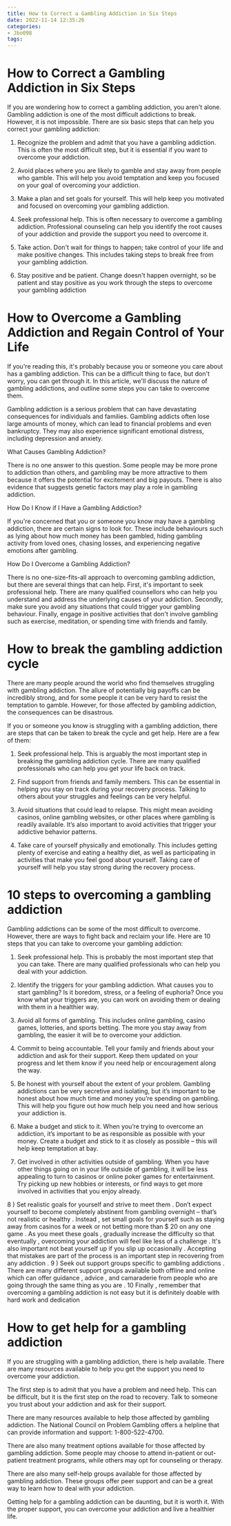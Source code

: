 ```yaml
---
title: How to Correct a Gambling Addiction in Six Steps
date: 2022-11-14 12:35:26
categories:
- Jbo098
tags:
---
```



#  How to Correct a Gambling Addiction in Six Steps

If you are wondering how to correct a gambling addiction, you aren't alone. Gambling addiction is one of the most difficult addictions to break. However, it is not impossible. There are six basic steps that can help you correct your gambling addiction:

1) Recognize the problem and admit that you have a gambling addiction. This is often the most difficult step, but it is essential if you want to overcome your addiction.

2) Avoid places where you are likely to gamble and stay away from people who gamble. This will help you avoid temptation and keep you focused on your goal of overcoming your addiction.

3) Make a plan and set goals for yourself. This will help keep you motivated and focused on overcoming your gambling addiction.

4) Seek professional help. This is often necessary to overcome a gambling addiction. Professional counseling can help you identify the root causes of your addiction and provide the support you need to overcome it.

5) Take action. Don't wait for things to happen; take control of your life and make positive changes. This includes taking steps to break free from your gambling addiction.

6) Stay positive and be patient. Change doesn't happen overnight, so be patient and stay positive as you work through the steps to overcome your gambling addiction

#  How to Overcome a Gambling Addiction and Regain Control of Your Life

If you're reading this, it's probably because you or someone you care about has a gambling addiction. This can be a difficult thing to face, but don't worry, you can get through it. In this article, we'll discuss the nature of gambling addictions, and outline some steps you can take to overcome them.

Gambling addiction is a serious problem that can have devastating consequences for individuals and families. Gambling addicts often lose large amounts of money, which can lead to financial problems and even bankruptcy. They may also experience significant emotional distress, including depression and anxiety.

What Causes Gambling Addiction?

There is no one answer to this question. Some people may be more prone to addiction than others, and gambling may be more attractive to them because it offers the potential for excitement and big payouts. There is also evidence that suggests genetic factors may play a role in gambling addiction.

How Do I Know if I Have a Gambling Addiction?

If you're concerned that you or someone you know may have a gambling addiction, there are certain signs to look for. These include behaviours such as lying about how much money has been gambled, hiding gambling activity from loved ones, chasing losses, and experiencing negative emotions after gambling.

How Do I Overcome a Gambling Addiction?

There is no one-size-fits-all approach to overcoming gambling addiction, but there are several things that can help. First, it's important to seek professional help. There are many qualified counsellors who can help you understand and address the underlying causes of your addiction. Secondly, make sure you avoid any situations that could trigger your gambling behaviour. Finally, engage in positive activities that don't involve gambling such as exercise, meditation, or spending time with friends and family.

#  How to break the gambling addiction cycle 

There are many people around the world who find themselves struggling with gambling addiction. The allure of potentially big payoffs can be incredibly strong, and for some people it can be very hard to resist the temptation to gamble. However, for those affected by gambling addiction, the consequences can be disastrous.

If you or someone you know is struggling with a gambling addiction, there are steps that can be taken to break the cycle and get help. Here are a few of them:

1. Seek professional help. This is arguably the most important step in breaking the gambling addiction cycle. There are many qualified professionals who can help you get your life back on track.

2. Find support from friends and family members. This can be essential in helping you stay on track during your recovery process. Talking to others about your struggles and feelings can be very helpful.

3. Avoid situations that could lead to relapse. This might mean avoiding casinos, online gambling websites, or other places where gambling is readily available. It’s also important to avoid activities that trigger your addictive behavior patterns.

4. Take care of yourself physically and emotionally. This includes getting plenty of exercise and eating a healthy diet, as well as participating in activities that make you feel good about yourself. Taking care of yourself will help you stay strong during the recovery process.

#  10 steps to overcoming a gambling addiction 

Gambling addictions can be some of the most difficult to overcome. However, there are ways to fight back and reclaim your life. Here are 10 steps that you can take to overcome your gambling addiction:

1) Seek professional help. This is probably the most important step that you can take. There are many qualified professionals who can help you deal with your addiction.

2) Identify the triggers for your gambling addiction. What causes you to start gambling? Is it boredom, stress, or a feeling of euphoria? Once you know what your triggers are, you can work on avoiding them or dealing with them in a healthier way.

3) Avoid all forms of gambling. This includes online gambling, casino games, lotteries, and sports betting. The more you stay away from gambling, the easier it will be to overcome your addiction.

4) Commit to being accountable. Tell your family and friends about your addiction and ask for their support. Keep them updated on your progress and let them know if you need help or encouragement along the way.

5) Be honest with yourself about the extent of your problem. Gambling addictions can be very secretive and isolating, but it’s important to be honest about how much time and money you’re spending on gambling. This will help you figure out how much help you need and how serious your addiction is.

6) Make a budget and stick to it. When you’re trying to overcome an addiction, it’s important to be as responsible as possible with your money. Create a budget and stick to it as closely as possible – this will help keep temptation at bay.

7) Get involved in other activities outside of gambling. When you have other things going on in your life outside of gambling, it will be less appealing to turn to casinos or online poker games for entertainment. Try picking up new hobbies or interests, or find ways to get more involved in activities that you enjoy already.

8 ) Set realistic goals for yourself and strive to meet them . Don’t expect yourself to become completely abstinent from gambling overnight – that’s not realistic or healthy . Instead , set small goals for yourself such as staying away from casinos for a week or not betting more than $ 20 on any one game . As you meet these goals , gradually increase the difficulty so that eventually , overcoming your addiction will feel like less of a challenge . 
It's also important not beat yourself up if you slip up occasionally . Accepting that mistakes are part of the process is an important step in recovering from any addiction .   9 ) Seek out support groups specific to gambling addictions . There are many different support groups available both offline and online which can offer guidance , advice , and camaraderie from people who are going through the same thing as you are .   10 Finally , remember that overcoming a gambling addiction is not easy but it is definitely doable with hard work and dedication

#  How to get help for a gambling addiction

If you are struggling with a gambling addiction, there is help available. There are many resources available to help you get the support you need to overcome your addiction.

The first step is to admit that you have a problem and need help. This can be difficult, but it is the first step on the road to recovery. Talk to someone you trust about your addiction and ask for their support.

There are many resources available to help those affected by gambling addiction. The National Council on Problem Gambling offers a helpline that can provide information and support: 1-800-522-4700.

There are also many treatment options available for those affected by gambling addiction. Some people may choose to attend in-patient or out-patient treatment programs, while others may opt for counseling or therapy.

There are also many self-help groups available for those affected by gambling addiction. These groups offer peer support and can be a great way to learn how to deal with your addiction.

Getting help for a gambling addiction can be daunting, but it is worth it. With the proper support, you can overcome your addiction and live a healthier life.